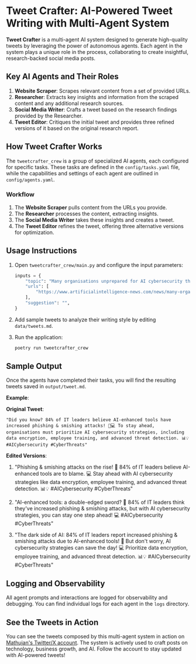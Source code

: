 
# Tweet Crafter: AI-Powered Tweet Writing with Multi-Agent System

**Tweet Crafter** is a multi-agent AI system designed to generate high-quality tweets by leveraging the power of autonomous agents. Each agent in the system plays a unique role in the process, collaborating to create insightful, research-backed social media posts.

## Key AI Agents and Their Roles

1. **Website Scraper**: Scrapes relevant content from a set of provided URLs.
2. **Researcher**: Extracts key insights and information from the scraped content and any additional research sources.
3. **Social Media Writer**: Crafts a tweet based on the research findings provided by the Researcher.
4. **Tweet Editor**: Critiques the initial tweet and provides three refined versions of it based on the original research report.

## How Tweet Crafter Works

The `tweetcrafter_crew` is a group of specialized AI agents, each configured for specific tasks. These tasks are defined in the `config/tasks.yaml` file, while the capabilities and settings of each agent are outlined in `config/agents.yaml`.

### Workflow

1. The **Website Scraper** pulls content from the URLs you provide.
2. The **Researcher** processes the content, extracting insights.
3. The **Social Media Writer** takes these insights and creates a tweet.
4. The **Tweet Editor** refines the tweet, offering three alternative versions for optimization.

## Usage Instructions

1. Open `tweetcrafter_crew/main.py` and configure the input parameters:

    ```python
    inputs = {
        "topic": "Many organisations unprepared for AI cybersecurity threats",
        "urls": [
            "https://www.artificialintelligence-news.com/news/many-organisations-unprepared-ai-cybersecurity-threats/",
        ],
        "suggestion": "",
    }
    ```

2. Add sample tweets to analyze their writing style by editing `data/tweets.md`.

3. Run the application:

    ```bash
    poetry run tweetcrafter_crew
    ```

## Sample Output

Once the agents have completed their tasks, you will find the resulting tweets saved in `output/tweet.md`.

**Example**:

**Original Tweet**:
```
"Did you know? 84% of IT leaders believe AI-enhanced tools have increased phishing & smishing attacks! 🚨💻 To stay ahead, organisations must prioritize AI cybersecurity strategies, including data encryption, employee training, and advanced threat detection. 📊💡 #AICybersecurity #CyberThreats"
```

**Edited Versions**:

1. "Phishing & smishing attacks on the rise! 🚨 84% of IT leaders believe AI-enhanced tools are to blame. 💻 Stay ahead with AI cybersecurity strategies like data encryption, employee training, and advanced threat detection. 📊💡 #AICybersecurity #CyberThreats"

2. "AI-enhanced tools: a double-edged sword? 🤔 84% of IT leaders think they've increased phishing & smishing attacks, but with AI cybersecurity strategies, you can stay one step ahead! 💻 #AICybersecurity #CyberThreats"

3. "The dark side of AI: 84% of IT leaders report increased phishing & smishing attacks due to AI-enhanced tools! 🚨 But don't worry, AI cybersecurity strategies can save the day! 💻 Prioritize data encryption, employee training, and advanced threat detection. 📊💡 #AICybersecurity #CyberThreats"

## Logging and Observability

All agent prompts and interactions are logged for observability and debugging. You can find individual logs for each agent in the `logs` directory.

## See the Tweets in Action

You can see the tweets composed by this multi-agent system in action on [Mathujan's Twitter/X account](https://x.com/mathujan_s). The system is actively used to craft posts on technology, business growth, and AI. Follow the account to stay updated with AI-powered tweets!
